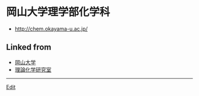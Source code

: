 # 岡山大学理学部化学科


* http://chem.okayama-u.ac.jp/
## Linked from

* [岡山大学](岡山大学.md)
* [理論化学研究室](理論化学研究室.md)


----
[Edit](https://github.com/vitroid/vitroid.github.io/edit/master/MD/岡山大学理学部化学科.md)
